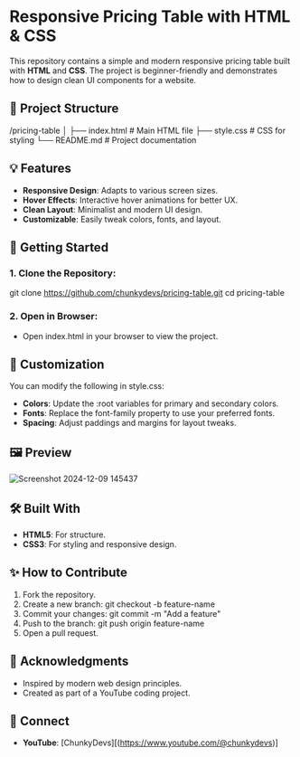 # Responsive Pricing Table with HTML & CSS

This repository contains a simple and modern responsive pricing table built with **HTML** and **CSS**. The project is beginner-friendly and demonstrates how to design clean UI components for a website.

## 📂 Project Structure
/pricing-table
│
├── index.html        # Main HTML file
├── style.css         # CSS for styling
└── README.md         # Project documentation

## 💡 Features
- **Responsive Design**: Adapts to various screen sizes.
- **Hover Effects**: Interactive hover animations for better UX.
- **Clean Layout**: Minimalist and modern UI design.
- **Customizable**: Easily tweak colors, fonts, and layout.

## 🚀 Getting Started

### 1. Clone the Repository:
git clone https://github.com/chunkydevs/pricing-table.git
cd pricing-table

### 2. Open in Browser:
- Open index.html in your browser to view the project.

## 🎨 Customization
You can modify the following in style.css:
- **Colors**: Update the :root variables for primary and secondary colors.
- **Fonts**: Replace the font-family property to use your preferred fonts.
- **Spacing**: Adjust paddings and margins for layout tweaks.

## 🖼️ Preview
![Screenshot 2024-12-09 145437](https://github.com/user-attachments/assets/0a2ee5d8-f966-4f49-80fd-a5fc6a4c0d1c)



## 🛠️ Built With
- **HTML5**: For structure.
- **CSS3**: For styling and responsive design.

## ✨ How to Contribute
1. Fork the repository.
2. Create a new branch:
   git checkout -b feature-name
3. Commit your changes:
   git commit -m "Add a feature"
4. Push to the branch:
   git push origin feature-name
5. Open a pull request.

## 🙌 Acknowledgments
- Inspired by modern web design principles.
- Created as part of a YouTube coding project.

## 🔗 Connect
- **YouTube**: [ChunkyDevs][(https://www.youtube.com/@chunkydevs)]
